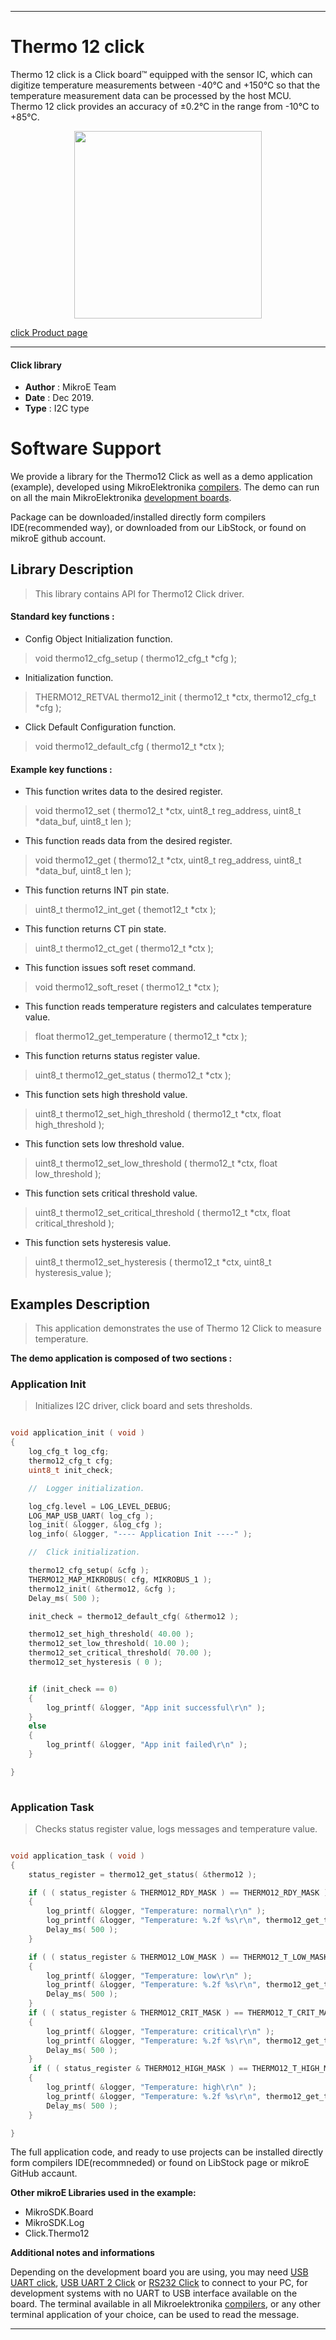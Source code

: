  
---
# Thermo 12 click

Thermo 12 click is a Click board™ equipped with the sensor IC, which can digitize temperature measurements between -40°C and +150°C so that the temperature measurement data can be processed by the host MCU. Thermo 12 click provides an accuracy of ±0.2°C in the range from -10°C to +85°C.

<p align="center">
  <img src="https://download.mikroe.com/images/click_for_ide/thermo12_click.png" height=300px>
</p>

[click Product page](https://www.mikroe.com/thermo-12-click)

---


#### Click library 

- **Author**        : MikroE Team
- **Date**          : Dec 2019.
- **Type**          : I2C type


# Software Support

We provide a library for the Thermo12 Click 
as well as a demo application (example), developed using MikroElektronika 
[compilers](https://shop.mikroe.com/compilers). 
The demo can run on all the main MikroElektronika [development boards](https://shop.mikroe.com/development-boards).

Package can be downloaded/installed directly form compilers IDE(recommended way), or downloaded from our LibStock, or found on mikroE github account. 

## Library Description

> This library contains API for Thermo12 Click driver.

#### Standard key functions :

- Config Object Initialization function.
> void thermo12_cfg_setup ( thermo12_cfg_t *cfg ); 
 
- Initialization function.
> THERMO12_RETVAL thermo12_init ( thermo12_t *ctx, thermo12_cfg_t *cfg );

- Click Default Configuration function.
> void thermo12_default_cfg ( thermo12_t *ctx );


#### Example key functions :

- This function writes data to the desired register.
> void thermo12_set ( thermo12_t *ctx, uint8_t reg_address, uint8_t *data_buf, uint8_t len );
 
- This function reads data from the desired register.
> void thermo12_get ( thermo12_t *ctx, uint8_t reg_address, uint8_t *data_buf, uint8_t len );

- This function returns INT pin state.
> uint8_t thermo12_int_get ( themot12_t *ctx );

- This function returns CT pin state.
> uint8_t thermo12_ct_get ( thermo12_t *ctx );

- This function issues soft reset command.
> void thermo12_soft_reset ( thermo12_t *ctx );

- This function reads temperature registers and calculates temperature value.
> float thermo12_get_temperature ( thermo12_t *ctx );

- This function returns status register value.
> uint8_t thermo12_get_status ( thermo12_t *ctx );

- This function sets high threshold value.
> uint8_t thermo12_set_high_threshold ( thermo12_t *ctx, float high_threshold );

- This function sets low threshold value.
> uint8_t thermo12_set_low_threshold ( thermo12_t *ctx, float low_threshold );

- This function sets critical threshold value.
> uint8_t thermo12_set_critical_threshold ( thermo12_t *ctx, float critical_threshold );

- This function sets hysteresis value.
> uint8_t thermo12_set_hysteresis ( thermo12_t *ctx, uint8_t hysteresis_value );


## Examples Description

> This application demonstrates the use of Thermo 12 Click to measure temperature.

**The demo application is composed of two sections :**

### Application Init 

> Initializes I2C driver, click board and sets thresholds.

```c

void application_init ( void )
{
    log_cfg_t log_cfg;
    thermo12_cfg_t cfg;
    uint8_t init_check;

    //  Logger initialization.

    log_cfg.level = LOG_LEVEL_DEBUG;
    LOG_MAP_USB_UART( log_cfg );
    log_init( &logger, &log_cfg );
    log_info( &logger, "---- Application Init ----" );

    //  Click initialization.

    thermo12_cfg_setup( &cfg );
    THERMO12_MAP_MIKROBUS( cfg, MIKROBUS_1 );
    thermo12_init( &thermo12, &cfg );
    Delay_ms( 500 );

    init_check = thermo12_default_cfg( &thermo12 );

    thermo12_set_high_threshold( 40.00 );
    thermo12_set_low_threshold( 10.00 );
    thermo12_set_critical_threshold( 70.00 );
    thermo12_set_hysteresis ( 0 );


    if (init_check == 0)
    {
        log_printf( &logger, "App init successful\r\n" );
    }
    else 
    {
        log_printf( &logger, "App init failed\r\n" );
    }

}
  
```

### Application Task

> Checks status register value, logs messages and temperature value.

```c

void application_task ( void )
{
    status_register = thermo12_get_status( &thermo12 );

    if ( ( status_register & THERMO12_RDY_MASK ) == THERMO12_RDY_MASK )
    {
        log_printf( &logger, "Temperature: normal\r\n" );
        log_printf( &logger, "Temperature: %.2f %s\r\n", thermo12_get_temperature( &thermo12 ), celsius );
        Delay_ms( 500 );
    }

    if ( ( status_register & THERMO12_LOW_MASK ) == THERMO12_T_LOW_MASK )
    {
        log_printf( &logger, "Temperature: low\r\n" );
        log_printf( &logger, "Temperature: %.2f %s\r\n", thermo12_get_temperature( &thermo12 ), celsius );
        Delay_ms( 500 );
    }
    if ( ( status_register & THERMO12_CRIT_MASK ) == THERMO12_T_CRIT_MASK )
    {
        log_printf( &logger, "Temperature: critical\r\n" );
        log_printf( &logger, "Temperature: %.2f %s\r\n", thermo12_get_temperature( &thermo12 ), celsius );
        Delay_ms( 500 );
    }
     if ( ( status_register & THERMO12_HIGH_MASK ) == THERMO12_T_HIGH_MASK )
    {
        log_printf( &logger, "Temperature: high\r\n" );
        log_printf( &logger, "Temperature: %.2f %s\r\n", thermo12_get_temperature( &thermo12 ), celsius );
        Delay_ms( 500 );
    }

}  

```

The full application code, and ready to use projects can be  installed directly form compilers IDE(recommneded) or found on LibStock page or mikroE GitHub accaunt.

**Other mikroE Libraries used in the example:** 

- MikroSDK.Board
- MikroSDK.Log
- Click.Thermo12

**Additional notes and informations**

Depending on the development board you are using, you may need 
[USB UART click](https://shop.mikroe.com/usb-uart-click), 
[USB UART 2 Click](https://shop.mikroe.com/usb-uart-2-click) or 
[RS232 Click](https://shop.mikroe.com/rs232-click) to connect to your PC, for 
development systems with no UART to USB interface available on the board. The 
terminal available in all Mikroelektronika 
[compilers](https://shop.mikroe.com/compilers), or any other terminal application 
of your choice, can be used to read the message.



---
